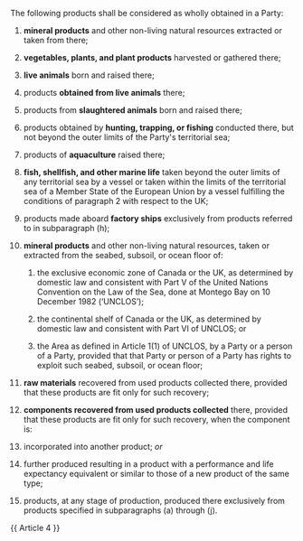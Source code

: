 The following products shall be considered as wholly obtained in a Party:

1. **mineral products** and other non-living natural resources extracted or taken from there;

2. **vegetables, plants, and plant products** harvested or gathered there;

3. **live animals** born and raised there;

4. products **obtained from live animals** there;

5. products from **slaughtered animals** born and raised there;

6. products obtained by **hunting, trapping, or fishing** conducted there, but not beyond the outer limits of the Party's territorial sea;

7. products of **aquaculture** raised there;

8. **fish, shellfish, and other marine life** taken beyond the outer limits of any territorial sea by a vessel or taken within the limits of the territorial sea of a Member State of the European Union by a vessel fulfilling the conditions of paragraph 2 with respect to the UK;

9. products made aboard **factory ships** exclusively from products referred to in subparagraph (h);

10. **mineral products** and other non-living natural resources, taken or extracted from the seabed, subsoil, or ocean floor of:

    1.  the exclusive economic zone of Canada or the UK, as determined by domestic law and consistent with Part V of the United Nations Convention on the Law of the Sea, done at Montego Bay on 10 December 1982 (‘UNCLOS’);

    2.  the continental shelf of Canada or the UK, as determined by domestic law and consistent with Part VI of UNCLOS; or

    3.  the Area as defined in Article 1(1) of UNCLOS, by a Party or a person of a Party, provided that that Party or person of a Party has rights to exploit such seabed, subsoil, or ocean floor;

11. **raw materials** recovered from used products collected there, provided that these products are fit only for such recovery;

12. **components recovered from used products collected** there, provided that these products are fit only for such recovery, when the component is:

   1. incorporated into another product; *or*

   2. further produced resulting in a product with a performance and life expectancy equivalent or similar to those of  a new product of the same type;

13. products, at any stage of production, produced there exclusively from products specified in subparagraphs (a) through (j).

{{ Article 4 }}

